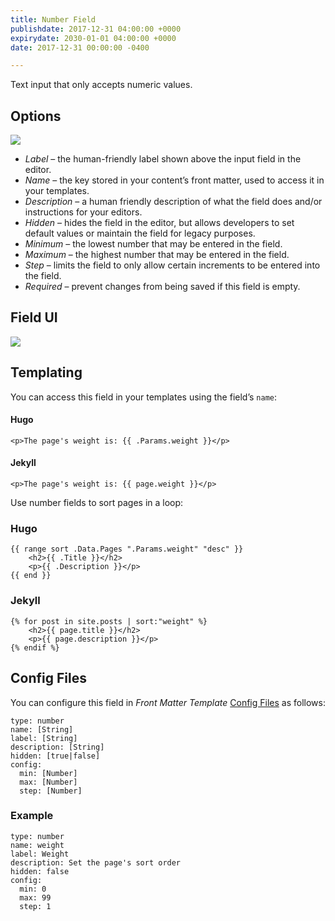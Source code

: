 ```yaml
---
title: Number Field
publishdate: 2017-12-31 04:00:00 +0000
expirydate: 2030-01-01 04:00:00 +0000
date: 2017-12-31 00:00:00 -0400

---
```

Text input that only accepts numeric values.

## Options
![](/uploads/2018/01/number-options.png)

* _Label_ – the human-friendly label shown above the input field in the editor.
* _Name_ – the key stored in your content’s front matter, used to access it in your templates.
* _Description_ – a human friendly description of what the field does and/or instructions for your editors.
* _Hidden_ – hides the field in the editor, but allows developers to set default values or maintain the field for legacy purposes.
* _Minimum_ – the lowest number that may be entered in the field.
* _Maximum_ – the highest number that may be entered in the field.
* _Step_ – limits the field to only allow certain increments to be entered into the field.
* _Required_ – prevent changes from being saved if this field is empty.

## Field UI
![](/uploads/2018/01/number-preview.png)

## Templating
You can access this field in your templates using the field’s `name`:

#### Hugo
```
<p>The page's weight is: {{ .Params.weight }}</p> 
```

#### Jekyll
```
<p>The page's weight is: {{ page.weight }}</p> 
```


Use number fields to sort pages in a loop:

### Hugo
```
{{ range sort .Data.Pages ".Params.weight" "desc" }}
    <h2>{{ .Title }}</h2>
    <p>{{ .Description }}</p>
{{ end }}
```

### Jekyll
```
{% for post in site.posts | sort:"weight" %}
    <h2>{{ page.title }}</h2>
    <p>{{ page.description }}</p>
{% endif %}
```

## Config Files
You can configure this field in _Front Matter Template_ [Config Files](/docs/settings/config-files/) as follows:

```
type: number
name: [String]
label: [String]
description: [String] 
hidden: [true|false]
config:
  min: [Number]
  max: [Number]
  step: [Number]
```

### Example
```
type: number
name: weight
label: Weight
description: Set the page's sort order
hidden: false
config:
  min: 0
  max: 99
  step: 1
```